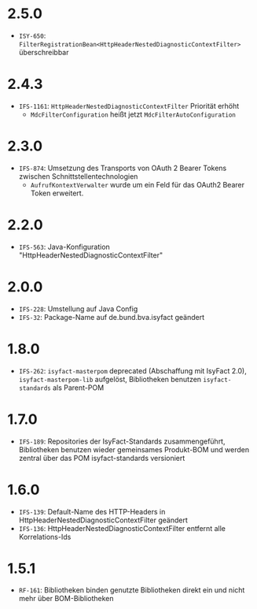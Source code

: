 # 2.5.0
- `ISY-650`: `FilterRegistrationBean<HttpHeaderNestedDiagnosticContextFilter>` überschreibbar

# 2.4.3

- `IFS-1161`: `HttpHeaderNestedDiagnosticContextFilter` Priorität erhöht
    - `MdcFilterConfiguration` heißt jetzt `MdcFilterAutoConfiguration`
  
# 2.3.0

- `IFS-874`: Umsetzung des Transports von OAuth 2 Bearer Tokens zwischen Schnittstellentechnologien
    - `AufrufKontextVerwalter` wurde um ein Feld für das OAuth2 Bearer Token erweitert.

# 2.2.0

- `IFS-563`: Java-Konfiguration "HttpHeaderNestedDiagnosticContextFilter"

# 2.0.0

- `IFS-228`: Umstellung auf Java Config
- `IFS-32`: Package-Name auf de.bund.bva.isyfact geändert

# 1.8.0
- `IFS-262`: `isyfact-masterpom` deprecated (Abschaffung mit IsyFact 2.0), `isyfact-masterpom-lib` aufgelöst, Bibliotheken benutzen `isyfact-standards` als Parent-POM

# 1.7.0
- `IFS-189`: Repositories der IsyFact-Standards zusammengeführt, Bibliotheken benutzen wieder gemeinsames Produkt-BOM und werden zentral über das POM isyfact-standards versioniert

# 1.6.0
- `IFS-139`: Default-Name des HTTP-Headers in HttpHeaderNestedDiagnosticContextFilter geändert 
- `IFS-136`: HttpHeaderNestedDiagnosticContextFilter entfernt alle Korrelations-Ids

# 1.5.1
- `RF-161`: Bibliotheken binden genutzte Bibliotheken direkt ein und nicht mehr über BOM-Bibliotheken
